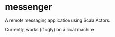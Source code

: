 messenger
=========

A remote messaging application using Scala Actors.

Currently, works (if ugly) on a local machine